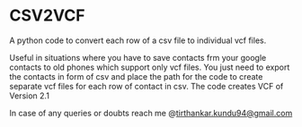 # CSV2VCF
A python code to convert each row of a csv file to individual vcf files.

Useful in situations where you have to save contacts frm your google contacts to old phones which support only vcf files.
You just need to export the contacts in form of csv and place the path for the code to create separate vcf files for each row 
of contact in csv.
The code creates VCF of Version 2.1

In case of any queries or doubts reach me @tirthankar.kundu94@gmail.com
